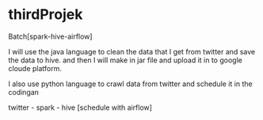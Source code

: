 # thirdProjek
Batch[spark-hive-airflow]

I will use the java language to clean the data that I get from twitter and save the data to hive.
and then I will make in jar file and upload it in to google cloude platform.

I also use python language to crawl data from twitter and schedule it in the codingan

twitter - spark - hive [schedule with airflow]
